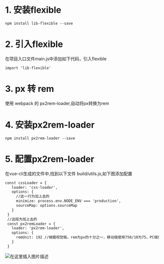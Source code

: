 # 1. 安装flexible

`npm install lib-flexible --save`

# 2. 引入flexible

在项目入口文件main.js中添加如下代码，引入flexible

`import 'lib-flexible'`

# 3. px 转 rem

使用 webpack 的 px2rem-loader,自动将px转换为rem

# 4. 安装px2rem-loader

`npm install px2rem-loader --save`

# 5. 配置px2rem-loader

在vue-cli生成的文件中,找到以下文件 build/utils.js,如下图添加配置

```html
const cssLoader = {
   loader: 'css-loader',
   options: {
   	 //这一行为加上去的
     minimize: process.env.NODE_ENV === 'production',
     sourceMap: options.sourceMap
   }
 }
 //这段为加上去的
 const px2remLoader = {
   loader: 'px2rem-loader',
   options: {
     remUnit: 192 //根据视觉稿，rem为px的十分之一，移动端使用750/10为75，PC端使用1920/10为192
   }
 }
```

![在这里插入图片描述](https://img-blog.csdnimg.cn/2020070217363313.png?x-oss-process=image/watermark,type_ZmFuZ3poZW5naGVpdGk,shadow_10,text_aHR0cHM6Ly9ibG9nLmNzZG4ubmV0L3dlaXhpbl80MDk3MDk4Nw==,size_16,color_FFFFFF,t_70)

